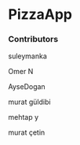 
# PizzaApp

### Contributors

suleymanka

Omer N

AyseDogan

murat güldibi

mehtap y

murat çetin

